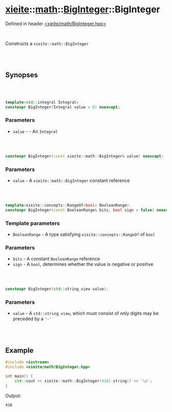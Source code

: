 # [xieite](../../xieite.md)::[math](../../math.md)::[BigInteger](../BigInteger.md)::BigInteger
Defined in header [<xieite/math/BigInteger.hpp>](../../../include/xieite/math/BigInteger.hpp)

<br/>

Constructs a `xieite::math::BigInteger`

<br/><br/>

## Synopses

<br/><br/>

```cpp
template<std::integral Integral>
constexpr BigInteger(Integral value = 0) noexcept;
```
### Parameters
- `value` - - An `Integral`

<br/><br/>

```cpp
constexpr BigInteger(const xieite::math::BigInteger& value) noexcept;
```
### Parameters
- `value` - A `xieite::math::BigInteger` constant reference

<br/><br/>

```cpp
template<xieite::concepts::RangeOf<bool> BooleanRange>
constexpr BigInteger(const BooleanRange& bits, bool sign = false) noexcept;
```
### Template parameters
- `BooleanRange` - A type satisfying `xieite::concepts::RangeOf` of `bool`
### Parameters
- `bits` - A constant `BooleanRange` reference
- `sign` - A `bool`, determines whether the value is negative or positive

<br/><br/>

```cpp
constexpr BigInteger(std::string_view value);
```
### Parameters
- `value` - A `std::string_view`, which must consist of only digits may be preceded by a `'-'`

<br/><br/>

## Example
```cpp
#include <iostream>
#include <xieite/math/BigInteger.hpp>

int main() {
	std::cout << xieite::math::BigInteger(416).string() << '\n';
}
```
Output:
```
416
```
